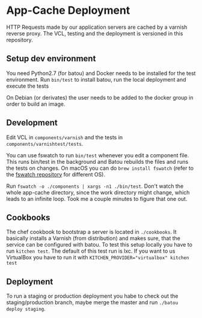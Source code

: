 # App-Cache Deployment

HTTP Requests made by our application servers are cached by a varnish reverse proxy. The VCL, testing and the deployment is versioned in this repository.

## Setup dev environment

You need Python2.7 (for batou) and Docker needs to be installed for the test environment. Run `bin/test` to install batou, run the local deployment and execute the tests

On Debian (or derivates) the user needs to be added to the docker group in order to build an image.

## Development

Edit VCL in `components/varnish` and the tests in `components/varnishtest/tests`.

You can use fswatch to run `bin/test` whenever you edit a component file. This runs bin/test in the background and Batou rebuilds the files and runs the tests on changes. On macOS you can do `brew install fswatch` (refer to the [fswatch repository](https://github.com/emcrisostomo/fswatch) for different OS).

Run `fswatch -o ./components | xargs -n1 ./bin/test`. Don't  watch the whole app-cache directory, since the work directory might change, which leads to an infinite loop. Took me a couple minutes to figure that one out.

## Cookbooks

The chef cookbook to bootstrap a server is located in `./cookbooks`. It basically installs a Varnish (from distribution) and makes sure, that the service can be configured with batou. To test this setup locally you have to run `kitchen test`. The default of this test run is lxc. If you want to us VirtualBox you have to run it with `KITCHEN_PROVIDER="virtualbox" kitchen test`

## Deployment

To run a staging or production deployment you habe to check out the staging/production branch, maybe merge the master and run `./batou deploy staging`.
